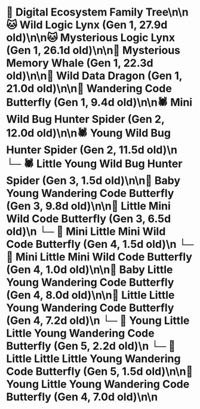 # 🌳 Digital Ecosystem Family Tree\n\n🐱 Wild Logic Lynx (Gen 1, 27.9d old)\n\n🐱 Mysterious Logic Lynx (Gen 1, 26.1d old)\n\n🐋 Mysterious Memory Whale (Gen 1, 22.3d old)\n\n🐉 Wild Data Dragon (Gen 1, 21.0d old)\n\n🦋 Wandering Code Butterfly (Gen 1, 9.4d old)\n\n🕷️ Mini Wild Bug Hunter Spider (Gen 2, 12.0d old)\n\n🕷️ Young Wild Bug Hunter Spider (Gen 2, 11.5d old)\n  └─ 🕷️ Little Young Wild Bug Hunter Spider (Gen 3, 1.5d old)\n\n🦋 Baby Young Wandering Code Butterfly (Gen 3, 9.8d old)\n\n🦋 Little Mini Wild Code Butterfly (Gen 3, 6.5d old)\n  └─ 🦋 Mini Little Mini Wild Code Butterfly (Gen 4, 1.5d old)\n  └─ 🦋 Mini Little Mini Wild Code Butterfly (Gen 4, 1.0d old)\n\n🦋 Baby Little Young Wandering Code Butterfly (Gen 4, 8.0d old)\n\n🦋 Little Little Young Wandering Code Butterfly (Gen 4, 7.2d old)\n  └─ 🦋 Young Little Little Young Wandering Code Butterfly (Gen 5, 2.2d old)\n  └─ 🦋 Little Little Little Young Wandering Code Butterfly (Gen 5, 1.5d old)\n\n🦋 Young Little Young Wandering Code Butterfly (Gen 4, 7.0d old)\n\n